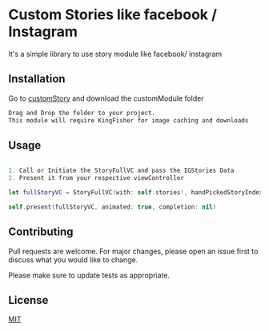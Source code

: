 # Custom Stories like facebook / Instagram

It's a simple library to use story module like facebook/ instagram
## Installation

Go to  [customStory](https:github.com/dipcse07) and download the customModule folder

```bash
Drag and Drop the folder to your project. 
This module will require KingFisher for image caching and downloads
```

## Usage

```Swift

1. Call or Initiate the StoryFullVC and pass the IGStories Data
2. Present it from your respective viewController

let fullStoryVC = StoryFullVC(with: self.stories!, handPickedStoryIndex: 0, delegate: self)//StoryFullScreenViewer.instantiate(with: stories, handPickedStoryIndex: selectedStoryIndex, delegate: self)

self.present(fullStoryVC, animated: true, completion: nil)
```

## Contributing
Pull requests are welcome. For major changes, please open an issue first to discuss what you would like to change.

Please make sure to update tests as appropriate.

## License
[MIT](https://choosealicense.com/licenses/mit/)
